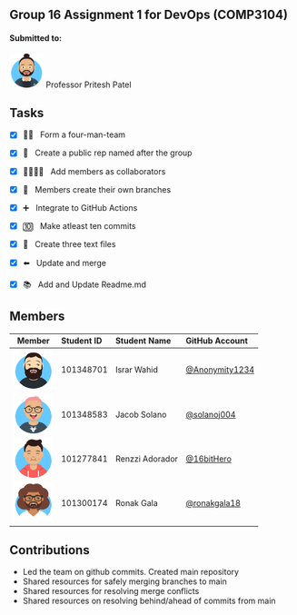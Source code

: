 ## Group 16 Assignment 1 for DevOps (COMP3104)
#### Submitted to:
<img src="https://github.com/16bithero/16bithero/blob/main/Avatar/Prof.png" height="60" width="60">
Professor Pritesh Patel

## Tasks
- [x] 💪🏻 &nbsp; Form a four-man-team
- [x] 📝 &nbsp; Create a public rep named after the group
- [x] 👨‍👨‍👧‍👦 &nbsp; Add members as collaborators
- [x] 🏡 &nbsp; Members create their own branches
- [x] ➕ &nbsp; Integrate to GitHub Actions
- [x] 🔟 &nbsp; Make atleast ten commits
- [x] 📄 &nbsp; Create three text files
- [x] ⬅️ &nbsp; Update and merge
- [x] 📚 &nbsp; Add and Update Readme.md


## Members 

Member| Student ID | Student Name    | GitHub Account
|:---: |:--- |:--- |:---
<img src="https://github.com/16bithero/16bithero/blob/main/Avatar/Israr.png" height="70" width="70"> | 101348701  | Israr Wahid     | [@Anonymity1234](https://github.com/Anonymity1234)
<img src="https://github.com/16bithero/16bithero/blob/main/Avatar/Jacob.png" height="70" width="70"> | 101348583  | Jacob Solano    | [@solanoj004](https://github.com/solanoj004)
<img src="https://github.com/16bithero/16bithero/blob/main/Avatar/Renzzi.png" height="70" width="70"> | 101277841  | Renzzi Adorador | [@16bitHero](https://github.com/16bitHero)
<img src="https://github.com/16bithero/16bithero/blob/main/Avatar/Ron.png" height="70" width="70"> | 101300174  | Ronak Gala      | [@ronakgala18](https://github.com/ronakgala18)  


## Contributions 

- Led the team on github commits. Created main repository
- Shared resources for safely merging branches to main
- Shared resources for resolving merge conflicts
- Shared resources on resolving behind/ahead of commits from main 
